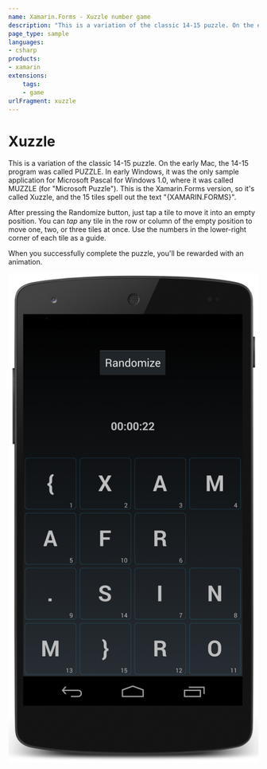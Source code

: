 ```yaml
---
name: Xamarin.Forms - Xuzzle number game
description: "This is a variation of the classic 14-15 puzzle. On the early Mac, the 14-15 program was called PUZZLE (game)"
page_type: sample
languages:
- csharp
products:
- xamarin
extensions:
    tags:
    - game
urlFragment: xuzzle
---
```

# Xuzzle

This is a variation of the classic 14-15 puzzle. On the early Mac, the 14-15 program was called PUZZLE.
In early Windows, it was the only sample
application for Microsoft Pascal for Windows 1.0, where it was called MUZZLE (for "Microsoft Puzzle").
This is the Xamarin.Forms version, so it's called Xuzzle, and the 15 tiles spell out the text
"{XAMARIN.FORMS}".

After pressing the Randomize button, just tap a tile to move it into an empty position.
You can *tap* any tile in the row or column
of the empty position to move one, two, or three tiles at once.
Use the numbers in the lower-right corner of each tile as a guide.

When you successfully complete the puzzle, you'll be rewarded with an animation.

![Xuzzle application screenshot](Screenshots/01Android.png "Xuzzle application screenshot")

